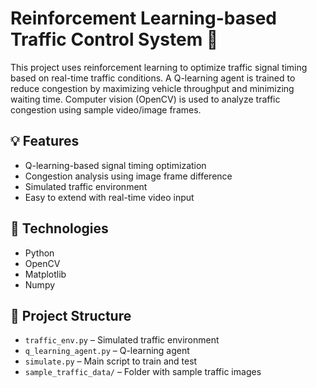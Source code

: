 
# Reinforcement Learning-based Traffic Control System 🚦

This project uses reinforcement learning to optimize traffic signal timing based on real-time traffic conditions. A Q-learning agent is trained to reduce congestion by maximizing vehicle throughput and minimizing waiting time. Computer vision (OpenCV) is used to analyze traffic congestion using sample video/image frames.

## 💡 Features

- Q-learning-based signal timing optimization
- Congestion analysis using image frame difference
- Simulated traffic environment
- Easy to extend with real-time video input

## 🧠 Technologies

- Python
- OpenCV
- Matplotlib
- Numpy

## 📁 Project Structure

- `traffic_env.py` – Simulated traffic environment
- `q_learning_agent.py` – Q-learning agent
- `simulate.py` – Main script to train and test
- `sample_traffic_data/` – Folder with sample traffic images

